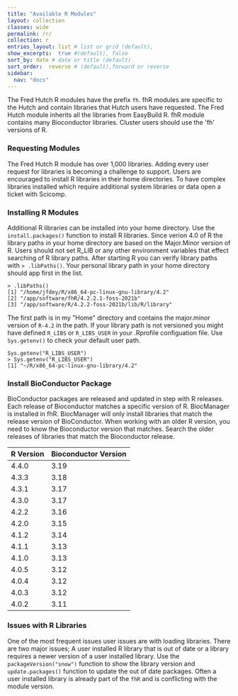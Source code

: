 ```yaml
---
title: "Available R Modules"
layout: collection
classes: wide
permalink: /r/
collection: r
entries_layout: list # list or grid (default),
show_excerpts:  true #(default), false
sort_by: date # date or title (default)
sort_order:  reverse # (default),forward or reverse
sidebar:
  nav: "docs"
---
```


The Fred Hutch R modules have the prefix `fh`. fhR modules are specific to the Hutch and
contain libraries that Hutch users have requested. The Fred Hutch module inherits all
the libraries from EasyBuild R.  fhR module contains many Bioconductor libraries. Cluster
users should use the 'fh' versions of R.

### Requesting Modules 
The Fred Hutch R module has over 1,000 libraries. Adding every user request for libraries is becoming a challenge to support. Users are encouraged to install R libraries in their home directories. To have complex libraries installed which require additional system libraries or data open a ticket with Scicomp.

### Installing R Modules
Additional R libraries can be installed into your home directory.
Use the `install.packages()` function to install R libraries.
Since verion 4.0 of R the library paths in your home directory are
based on the Major.Minor version of R. Users should not set
R_LIB or any other environment variables that effect searching of
R library paths. After starting R you can verify library paths with
`> .libPaths()`. Your personal library path in your home directory
should app first in the list.

```
> .libPaths()
[1] "/home/jfdey/R/x86_64-pc-linux-gnu-library/4.2"
[2] "/app/software/fhR/4.2.2.1-foss-2021b"
[3] "/app/software/R/4.2.2-foss-2021b/lib/R/library"
```

The first path is in my "Home" directory and contains the major.minor
 version of `R-4.2` in the path. If your library path is not versioned you might have
defined `R_LIBS` or `R_LIBS_USER` in your .Rprofile configuation file.  Use `Sys.getenv()`
 to check your default user path.

```
Sys.getenv("R_LIBS_USER")
> Sys.getenv("R_LIBS_USER")
[1] "~/R/x86_64-pc-linux-gnu-library/4.2"
```

### Install BioConductor Package
BioConductor packages are released and updated in step with R releases. Each release of Bioconductor matches a specific version of R. BiocManager is installed in fhR. BiocManager will only install libraries that match the release version of BioConductor. When working with an older R version, you need to know the Bioconductor version that matches. Search the older releases of libraries that match the Bioconductor release. 

| R Version | Bioconductor Version |
|---|---|
| 4.4.0 | 3.19 |
| 4.3.3 | 3.18 |
| 4.3.1 | 3.17 |
| 4.3.0 | 3.17 |
| 4.2.2 | 3.16 |
| 4.2.0 | 3.15 |
| 4.1.2 | 3.14 |
| 4.1.1 | 3.13 |
| 4.1.0 | 3.13 |
| 4.0.5 | 3.12 |
| 4.0.4 | 3.12 |
| 4.0.3 | 3.12 |
| 4.0.2 | 3.11 |

### Issues with R Libraries
One of the most frequent issues user issues are with loading libraries.  There are
two major issues; A user installed R library that is out of date or a library 
requires a newer version of a user installed library.
Use the `packageVersion("snow")`
function to show the library version and `update.packages()` function to update
the out of date packages. Often a user installed library is already part of the
`fhR` and is conflicting with the module version. 
